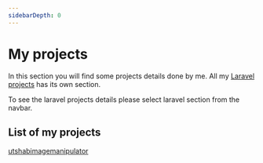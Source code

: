 ```yaml
---
sidebarDepth: 0
---
```


# My projects

In this section you will find some projects details done by me. All my [Laravel projects](/laravel/) has its own section.

To see the laravel projects details please select laravel section from the navbar. 

## List of my projects

[utshabimagemanipulator](utshabimagemanipulator.md)